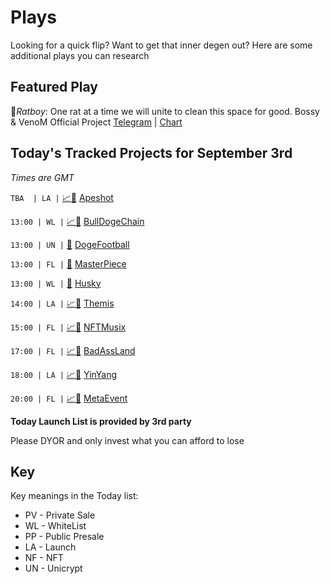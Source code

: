 
# Plays

Looking for a quick flip? Want to get that inner degen out? Here are some additional plays you can research

## Featured Play


🐀*Ratboy*: One rat at a time we will unite to clean this space for good.
Bossy & VenoM Official Project
[Telegram](https://t.me/ratboyofficial) | [Chart](https://app.nexuscrypto.com/token/bsc/0xaf98e6c2d3b520f4e9b3d7ea22ad7aefffdbc2fd)

## Today's Tracked Projects for September 3rd
_Times are GMT_

`TBA  | LA |` [📈](https://app.nexuscrypto.com/token/bsc/0xdc703db2c164a45e0edfaef85503c46fc849b3b2)[📲](https://www.pinksale.finance/launchpad/0x1B590AD66A95619EdF681f8D5C314ba1ED5c734D?chain=BSC) [Apeshot](https://t.me/apeshot_io)

`13:00 | WL |` [📈](https://app.nexuscrypto.com/token/bsc/0xf462a351cff44716b0d31df87976467fdf83cb9d)[📲](https://www.pinksale.finance/launchpad/0x5d41D098b91d4450E4e5394601f3B48396F5Cf6E?chain=BSC) [BullDogeChain](https://t.me/BullDogeChain_Group)

`13:00 | UN |` [📲](https://app.unicrypt.network/amm/yodeswap/ilo/0x0a16026853754408BD4605D55f0A0f5fd09C7881) [DogeFootball](https://t.me/DogeFootball2022)

`13:00 | FL |` [📲](https://www.pinksale.finance/launchpad/0x7b967caefad2259f31b14552bc5e59fa7e4aaa3e?chain=BSC) [MasterPiece](https://t.me/mamatokencrypto)

`13:00 | WL |` [📲](https://www.pinksale.finance/launchpad/0xDFc6E713A322159ed55CA0A076a49824144ed424?chain=BSC) [Husky](https://t.me/HuskyEnglish)

`14:00 | LA |` [📈](https://app.nexuscrypto.com/token/bsc/0xc85d6b608be973a6a288f20ee44f80a765809c4e)[📲](https://www.pinksale.finance/launchpad/0x115F23E16C624063dbc3D55A3D1a3DC1a33f1239?chain=BSC) [Themis](https://t.me/ThemisCoin)

`15:00 | FL |` [📈](https://app.nexuscrypto.com/token/bsc/0x86a8ac9ce84e4f6b954ed923adf819cd7042ca83)[📲](https://www.pinksale.finance/launchpad/0xb468047E03CB4B26c54b77aa0878e421aa781Cae?chain=BSC) [NFTMusix](https://t.me/nftmusixofficial)

`17:00 | FL |` [📈](https://app.nexuscrypto.com/token/bsc/0x2d5dc4bdd63e473677465d2141677437dc607c90)[📲](https://www.pinksale.finance/launchpad/0x10BAEcf619C8Bd58a307123972B5cfE4efe51713?chain=BSC) [BadAssLand](https://t.me/BadassLand)

`18:00 | LA |` [📈](https://app.nexuscrypto.com/token/bsc/0xa7da7d9e572417fca8a6cfe9a8f60a8a661e16ce)[📲](https://www.pinksale.finance/launchpad/0xD62Ea295Dae695aAED3D861b58a3F1e683191516?chain=BSC) [YinYang](https://t.me/yinyangtokengroup)

`20:00 | FL |` [📈](https://app.nexuscrypto.com/token/bsc/0x0b860c7e48f08b464f8d9ce12f0b4cb4d06fbb38)[📲](https://www.pinksale.finance/launchpad/0x63C348603F192019471540881C3347dbd06cb99E?chain=BSC) [MetaEvent](https://t.me/MetaEventMain)

**Today Launch List is provided by 3rd party**

Please DYOR and only invest what you can afford to lose

## Key
Key meanings in the Today list:

- PV - Private Sale
- WL - WhiteList
- PP - Public Presale
- LA - Launch
- NF - NFT
- UN - Unicrypt